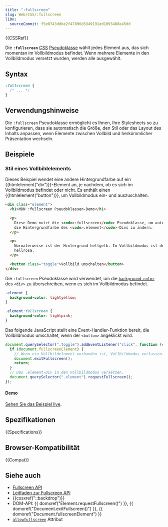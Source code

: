 ```yaml
---
title: ":fullscreen"
slug: Web/CSS/:fullscreen
l10n:
  sourceCommit: f5e0743ddbe2f47896d3349191ed1093488e45dd
---
```


{{CSSRef}}

Die **`:fullscreen`** [CSS](/de/docs/Web/CSS) [Pseudoklasse](/de/docs/Web/CSS/Pseudo-classes) wählt jedes Element aus, das sich momentan im Vollbildmodus befindet. Wenn mehrere Elemente in den Vollbildmodus versetzt wurden, werden alle ausgewählt.

## Syntax

```css
:fullscreen {
  /* ... */
}
```

## Verwendungshinweise

Die `:fullscreen` Pseudoklasse ermöglicht es Ihnen, Ihre Stylesheets so zu konfigurieren, dass sie automatisch die Größe, den Stil oder das Layout des Inhalts anpassen, wenn Elemente zwischen Vollbild und herkömmlicher Präsentation wechseln.

## Beispiele

### Stil eines Vollbildelements

Dieses Beispiel wendet eine andere Hintergrundfarbe auf ein {{htmlelement("div")}}-Element an, je nachdem, ob es sich im Vollbildmodus befindet oder nicht. Es enthält einen {{htmlelement("button")}}, um Vollbildmodus ein- und auszuschalten.

```html
<div class="element">
  <h1>MDN :fullscreen Pseudoklassen-Demo</h1>

  <p>
    Diese Demo nutzt die <code>:fullscreen</code> Pseudoklasse, um automatisch
    die Hintergrundfarbe des <code>.element</code>-Divs zu ändern.
  </p>

  <p>
    Normalerweise ist der Hintergrund hellgelb. Im Vollbildmodus ist der Hintergrund
    hellrosa.
  </p>

  <button class="toggle">Vollbild umschalten</button>
</div>
```

Die `:fullscreen` Pseudoklasse wird verwendet, um die [`background-color`](/de/docs/Web/CSS/background-color) des `<div>` zu überschreiben, wenn es sich im Vollbildmodus befindet.

```css
.element {
  background-color: lightyellow;
}

.element:fullscreen {
  background-color: lightpink;
}
```

Das folgende JavaScript stellt eine Event-Handler-Funktion bereit, die Vollbildmodus umschaltet, wenn der `<button>` angeklickt wird.

```js
document.querySelector(".toggle").addEventListener("click", function (event) {
  if (document.fullscreenElement) {
    // Wenn ein Vollbildelement vorhanden ist, Vollbildmodus verlassen.
    document.exitFullscreen();
    return;
  }
  // Das .element-Div in den Vollbildmodus versetzen.
  document.querySelector(".element").requestFullscreen();
});
```

#### Demo

[Sehen Sie das Beispiel live](https://jsfiddle.net/yookoala/oLc1uws0/).

## Spezifikationen

{{Specifications}}

## Browser-Kompatibilität

{{Compat}}

## Siehe auch

- [Fullscreen API](/de/docs/Web/API/Fullscreen_API)
- [Leitfaden zur Fullscreen API](/de/docs/Web/API/Fullscreen_API/Guide)
- {{cssxref("::backdrop")}}
- DOM-API: {{ domxref("Element.requestFullscreen()") }}, {{ domxref("Document.exitFullscreen()") }}, {{ domxref("Document.fullscreenElement") }}
- [`allowfullscreen`](/de/docs/Web/HTML/Element/iframe#allowfullscreen) Attribut
